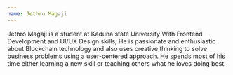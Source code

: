 ```yaml
---
name: Jethro Magaji
---
```

Jethro Magaji is a student at Kaduna state University With Frontend Development and UI/UX Design skills, He is passionate and enthusiastic about Blockchain technology and also uses creative thinking to solve business problems using a user-centered approach. He spends most of his time either learning a new skill or teaching others what he loves doing best.
